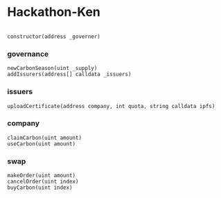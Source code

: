 # Hackathon-Ken
```

constructor(address _governer)
```
### governance
```
newCarbonSeason(uint _supply)
addIssurers(address[] calldata _issuers)
```

### issuers
```
uploadCertificate(address company, int quota, string calldata ipfs)
```

### company
```
claimCarbon(uint amount)
useCarbon(uint amount)
```
### swap
```
makeOrder(uint amount)
cancelOrder(uint index)
buyCarbon(uint index)
```